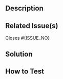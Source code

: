 <!--
PR Title: DG2025-{ISSUE_NO}: {DESCRIPTION}
-->

## Description

<!--
A concise summary of the changes introduced in this pull request.
Explain the **why** behind the changes, not just the **what**.
-->

## Related Issue(s)

Closes #{ISSUE_NO}

## Solution

<!--
A detailed list of the changes made. Use bullet points for clarity.
-->

## How to Test

<!--
Outline steps someone can take to test your changes.
-->

<!--
## Dependency updates


| Dependency name              | Previous version | New version |
| :--------------------------- | :--------------: | :---------: |
| [Updated dependency example] |     [1.0.0]      |   [1.0.1]   |
| [New dependency example]     |        --        |   [3.0.1]   |
| [Removed dependency example] |     [2.10.2]     |     --      |


-->
